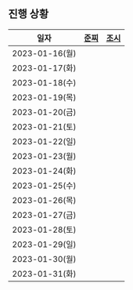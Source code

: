 ## 진행 상황

|      일자      | [준찌](https://github.com/juunzzi) | [조시](https://github.com/hyunrrr) |
| :------------: | :--------------------------------: | :--------------------------------: |
| 2023-01-16(월) |                                    |                                    |
| 2023-01-17(화) |                                    |                                    |
| 2023-01-18(수) |                                    |                                    |
| 2023-01-19(목) |                                    |                                    |
| 2023-01-20(금) |                                    |                                    |
| 2023-01-21(토) |                                    |                                    |
| 2023-01-22(일) |                                    |                                    |
| 2023-01-23(월) |                                    |                                    |
| 2023-01-24(화) |                                    |                                    |
| 2023-01-25(수) |                                    |                                    |
| 2023-01-26(목) |                                    |                                    |
| 2023-01-27(금) |                                    |                                    |
| 2023-01-28(토) |                                    |                                    |
| 2023-01-29(일) |                                    |                                    |
| 2023-01-30(월) |                                    |                                    |
| 2023-01-31(화) |                                    |                                    |
